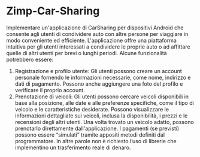 # Zimp-Car-Sharing
Implementare un'applicazione di CarSharing per dispositivi Android che consente agli utenti di condividere auto con altre persone per viaggiare in modo conveniente ed efficiente. L'applicazione offre una piattaforma intuitiva per gli utenti interessati a condividere le proprie auto o ad affittare quelle di altri utenti per brevi o lunghi periodi. 
Alcune funzionalità potrebbero essere: 
1.	Registrazione e profilo utente: Gli utenti possono creare un account personale fornendo le informazioni necessarie, come nome, indirizzo e dati di pagamento. Possono anche aggiungere una foto del profilo e verificare il proprio account. 
2.	Prenotazione di veicoli: Gli utenti possono cercare veicoli disponibili in base alla posizione, alle date e alle preferenze specifiche, come il tipo di veicolo e le caratteristiche desiderate. Possono visualizzare le informazioni dettagliate sui veicoli, inclusa la disponibilità, i prezzi e le recensioni degli altri utenti. Una volta trovato un veicolo adatto, possono prenotarlo direttamente dall'applicazione. 
I pagamenti (se previsti) possono essere “simulati” tramite appositi metodi definiti dal programmatore. In altre parole non è richiesto l’uso di librerie che implementino un trasferimento reale di denaro. 
